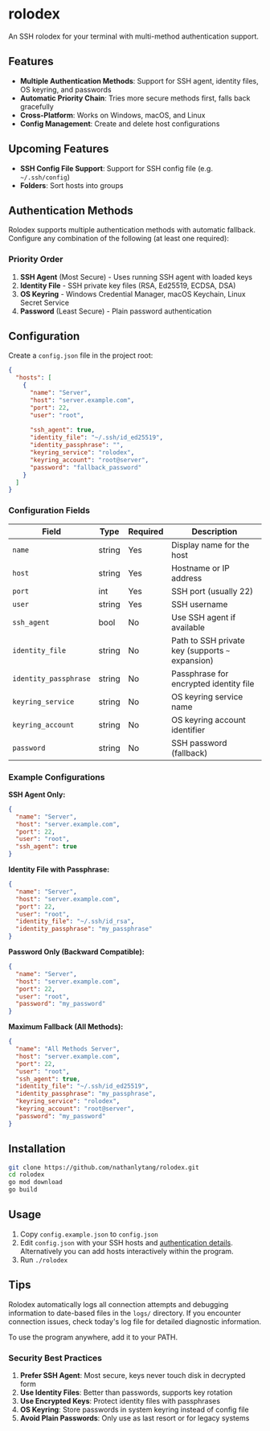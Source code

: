 # rolodex
An SSH rolodex for your terminal with multi-method authentication support.

## Features

- **Multiple Authentication Methods**: Support for SSH agent, identity files, OS keyring, and passwords
- **Automatic Priority Chain**: Tries more secure methods first, falls back gracefully
- **Cross-Platform**: Works on Windows, macOS, and Linux
- **Config Management**: Create and delete host configurations

## Upcoming Features
- **SSH Config File Support**: Support for SSH config file (e.g. `~/.ssh/config`)
- **Folders**: Sort hosts into groups

## Authentication Methods

Rolodex supports multiple authentication methods with automatic fallback.  Configure any combination of the following (at least one required):

### Priority Order

1. **SSH Agent** (Most Secure) - Uses running SSH agent with loaded keys
2. **Identity File** - SSH private key files (RSA, Ed25519, ECDSA, DSA)
3. **OS Keyring** - Windows Credential Manager, macOS Keychain, Linux Secret Service
4. **Password** (Least Secure) - Plain password authentication

## Configuration

Create a `config.json` file in the project root:

```json
{
  "hosts": [
    {
      "name": "Server",
      "host": "server.example.com",
      "port": 22,
      "user": "root",
      
      "ssh_agent": true,
      "identity_file": "~/.ssh/id_ed25519",
      "identity_passphrase": "",
      "keyring_service": "rolodex",
      "keyring_account": "root@server",
      "password": "fallback_password"
    }
  ]
}
```

### Configuration Fields

| Field | Type | Required | Description |
|-------|------|----------|-------------|
| `name` | string | Yes | Display name for the host |
| `host` | string | Yes | Hostname or IP address |
| `port` | int | Yes | SSH port (usually 22) |
| `user` | string | Yes | SSH username |
| `ssh_agent` | bool | No | Use SSH agent if available |
| `identity_file` | string | No | Path to SSH private key (supports `~` expansion) |
| `identity_passphrase` | string | No | Passphrase for encrypted identity file |
| `keyring_service` | string | No | OS keyring service name |
| `keyring_account` | string | No | OS keyring account identifier |
| `password` | string | No | SSH password (fallback) |

### Example Configurations

**SSH Agent Only:**
```json
{
  "name": "Server",
  "host": "server.example.com",
  "port": 22,
  "user": "root",
  "ssh_agent": true
}
```

**Identity File with Passphrase:**
```json
{
  "name": "Server",
  "host": "server.example.com",
  "port": 22,
  "user": "root",
  "identity_file": "~/.ssh/id_rsa",
  "identity_passphrase": "my_passphrase"
}
```

**Password Only (Backward Compatible):**
```json
{
  "name": "Server",
  "host": "server.example.com",
  "port": 22,
  "user": "root",
  "password": "my_password"
}
```

**Maximum Fallback (All Methods):**
```json
{
  "name": "All Methods Server",
  "host": "server.example.com",
  "port": 22,
  "user": "root",
  "ssh_agent": true,
  "identity_file": "~/.ssh/id_ed25519",
  "identity_passphrase": "my_passphrase",
  "keyring_service": "rolodex",
  "keyring_account": "root@server",
  "password": "my_password"
}
```

## Installation

```bash
git clone https://github.com/nathanlytang/rolodex.git
cd rolodex
go mod download
go build
```

## Usage

1. Copy `config.example.json` to `config.json`
2. Edit `config.json` with your SSH hosts and [authentication details](#example-configurations).  Alternatively you can add hosts interactively within the program.
3. Run `./rolodex`

## Tips

Rolodex automatically logs all connection attempts and debugging information to date-based files in the `logs/` directory.  If you encounter connection issues, check today's log file for detailed diagnostic information.

To use the program anywhere, add it to your PATH.

### Security Best Practices

1. **Prefer SSH Agent**: Most secure, keys never touch disk in decrypted form
2. **Use Identity Files**: Better than passwords, supports key rotation
3. **Use Encrypted Keys**: Protect identity files with passphrases
4. **OS Keyring**: Store passwords in system keyring instead of config file
5. **Avoid Plain Passwords**: Only use as last resort or for legacy systems
